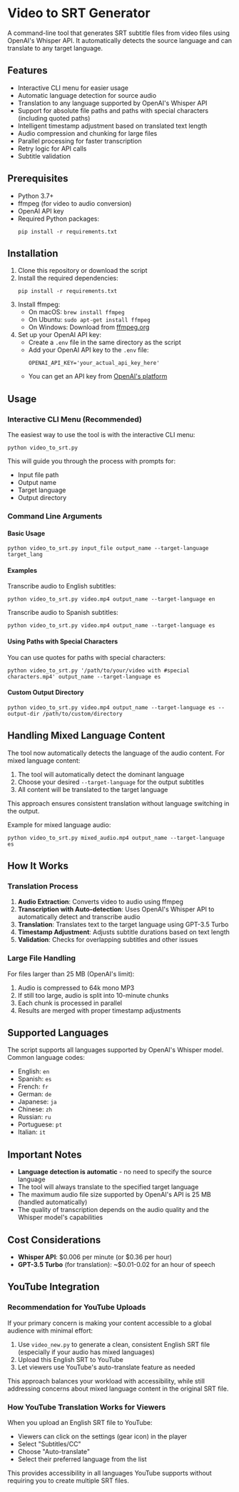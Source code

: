 # Video to SRT Generator

A command-line tool that generates SRT subtitle files from video files using OpenAI's Whisper API. It automatically detects the source language and can translate to any target language.

## Features

- Interactive CLI menu for easier usage
- Automatic language detection for source audio
- Translation to any language supported by OpenAI's Whisper API
- Support for absolute file paths and paths with special characters (including quoted paths)
- Intelligent timestamp adjustment based on translated text length
- Audio compression and chunking for large files
- Parallel processing for faster transcription
- Retry logic for API calls
- Subtitle validation

## Prerequisites

- Python 3.7+
- ffmpeg (for video to audio conversion)
- OpenAI API key
- Required Python packages:
  ```
  pip install -r requirements.txt
  ```

## Installation

1. Clone this repository or download the script
2. Install the required dependencies:
   ```
   pip install -r requirements.txt
   ```
3. Install ffmpeg:
   - On macOS: `brew install ffmpeg`
   - On Ubuntu: `sudo apt-get install ffmpeg`
   - On Windows: Download from [ffmpeg.org](https://ffmpeg.org/download.html)
4. Set up your OpenAI API key:
   - Create a `.env` file in the same directory as the script
   - Add your OpenAI API key to the `.env` file:
     ```
     OPENAI_API_KEY='your_actual_api_key_here'
     ```
   - You can get an API key from [OpenAI's platform](https://platform.openai.com/api-keys)

## Usage

### Interactive CLI Menu (Recommended)

The easiest way to use the tool is with the interactive CLI menu:

```
python video_to_srt.py
```

This will guide you through the process with prompts for:

- Input file path
- Output name
- Target language
- Output directory

### Command Line Arguments

#### Basic Usage

```
python video_to_srt.py input_file output_name --target-language target_lang
```

#### Examples

Transcribe audio to English subtitles:

```
python video_to_srt.py video.mp4 output_name --target-language en
```

Transcribe audio to Spanish subtitles:

```
python video_to_srt.py video.mp4 output_name --target-language es
```

#### Using Paths with Special Characters

You can use quotes for paths with special characters:

```
python video_to_srt.py '/path/to/your/video with #special characters.mp4' output_name --target-language es
```

#### Custom Output Directory

```
python video_to_srt.py video.mp4 output_name --target-language es --output-dir /path/to/custom/directory
```

## Handling Mixed Language Content

The tool now automatically detects the language of the audio content. For mixed language content:

1. The tool will automatically detect the dominant language
2. Choose your desired `--target-language` for the output subtitles
3. All content will be translated to the target language

This approach ensures consistent translation without language switching in the output.

Example for mixed language audio:

```
python video_to_srt.py mixed_audio.mp4 output_name --target-language es
```

## How It Works

### Translation Process

1. **Audio Extraction**: Converts video to audio using ffmpeg
2. **Transcription with Auto-detection**: Uses OpenAI's Whisper API to automatically detect and transcribe audio
3. **Translation**: Translates text to the target language using GPT-3.5 Turbo
4. **Timestamp Adjustment**: Adjusts subtitle durations based on text length
5. **Validation**: Checks for overlapping subtitles and other issues

### Large File Handling

For files larger than 25 MB (OpenAI's limit):

1. Audio is compressed to 64k mono MP3
2. If still too large, audio is split into 10-minute chunks
3. Each chunk is processed in parallel
4. Results are merged with proper timestamp adjustments

## Supported Languages

The script supports all languages supported by OpenAI's Whisper model. Common language codes:

- English: `en`
- Spanish: `es`
- French: `fr`
- German: `de`
- Japanese: `ja`
- Chinese: `zh`
- Russian: `ru`
- Portuguese: `pt`
- Italian: `it`

## Important Notes

- **Language detection is automatic** - no need to specify the source language
- The tool will always translate to the specified target language
- The maximum audio file size supported by OpenAI's API is 25 MB (handled automatically)
- The quality of transcription depends on the audio quality and the Whisper model's capabilities

## Cost Considerations

- **Whisper API**: $0.006 per minute (or $0.36 per hour)
- **GPT-3.5 Turbo** (for translation): ~$0.01-0.02 for an hour of speech

## YouTube Integration

### Recommendation for YouTube Uploads

If your primary concern is making your content accessible to a global audience with minimal effort:

1. Use `video_new.py` to generate a clean, consistent English SRT file (especially if your audio has mixed languages)
2. Upload this English SRT to YouTube
3. Let viewers use YouTube's auto-translate feature as needed

This approach balances your workload with accessibility, while still addressing concerns about mixed language content in the original SRT file.

### How YouTube Translation Works for Viewers

When you upload an English SRT file to YouTube:

- Viewers can click on the settings (gear icon) in the player
- Select "Subtitles/CC"
- Choose "Auto-translate"
- Select their preferred language from the list

This provides accessibility in all languages YouTube supports without requiring you to create multiple SRT files.
